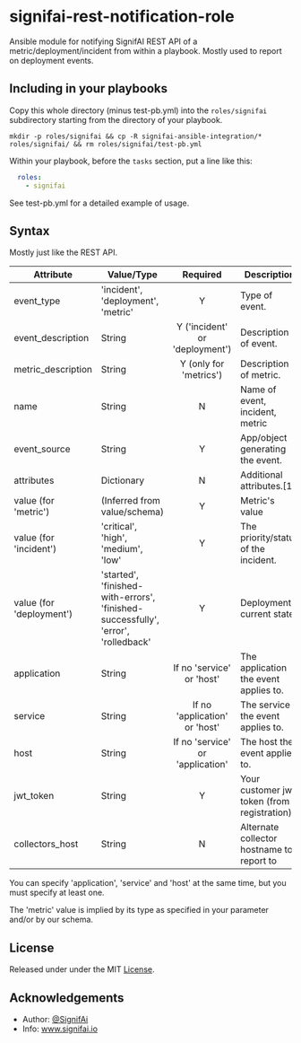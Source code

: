 # signifai-rest-notification-role
Ansible module for notifying SignifAI REST API of a metric/deployment/incident from within a playbook.
Mostly used to report on deployment events.  

## Including in your playbooks

Copy this whole directory (minus test-pb.yml) into the `roles/signifai` subdirectory starting
from the directory of your playbook. 

`mkdir -p roles/signifai && cp -R signifai-ansible-integration/* roles/signifai/ && rm roles/signifai/test-pb.yml`

Within your playbook, before the `tasks` section, put a line like this:

```yaml
  roles:
    - signifai
```

See test-pb.yml for a detailed example of usage. 

## Syntax

Mostly just like the REST API. 

| Attribute                | Value/Type                            | Required                         | Description                                |
| ------------------------ | ------------------------------------  | :------------------------------: | ------------------------------------------ |
| event_type               | 'incident', 'deployment', 'metric'    | Y                                | Type of event.                             |
| event_description        | String                                | Y ('incident' or 'deployment')   | Description of event.                      |
| metric_description       | String                                | Y (only for 'metrics')           | Description of metric.                     |
| name                     | String                                | N                                | Name of event, incident, metric            |
| event_source             | String                                | Y                                | App/object generating the event.           |
| attributes               | Dictionary                            | N                                | Additional attributes.[1]                  |
| value (for 'metric')     | (Inferred from value/schema)          | Y                                | Metric's value                             |
| value (for 'incident')   | 'critical', 'high', 'medium', 'low'   | Y                                | The priority/status of the incident.       |
| value (for 'deployment') | 'started', 'finished-with-errors', 'finished-successfully', 'error', 'rolledback' | Y | Deployment's current state.   |
| application              | String                                | If no 'service' or 'host'        | The application the event applies to.      |
| service                  | String                                | If no 'application' or 'host'    | The service the event applies to.          |
| host                     | String                                | If no 'service' or 'application' | The host the event applies to.             |
| jwt_token                | String                                | Y                                | Your customer jwt token (from registration)|
| collectors_host          | String                                | N                                | Alternate collector hostname to report to  | 

You can specify 'application', 'service' and 'host' at the same time, but you must specify at least one. 

The 'metric' value is implied by its type as specified in your parameter and/or by our schema.

## License
Released under under the MIT [License](LICENSE).

## Acknowledgements
* Author: [@SignifAi](https://github.com/SignifAi/)
* Info: www.signifai.io
